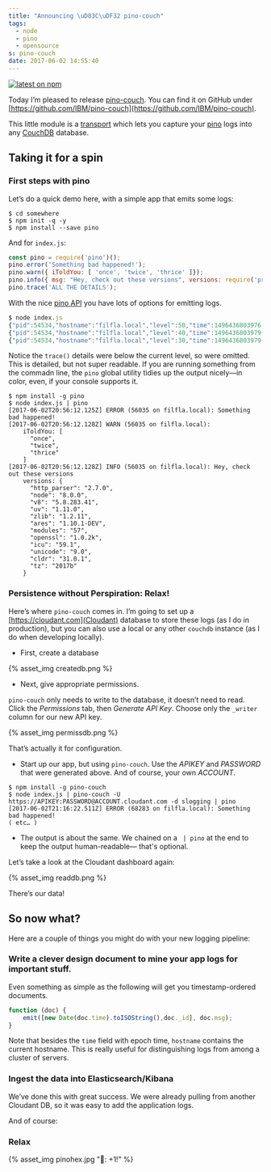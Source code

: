 ```yaml
---
title: "Announcing \uD83C\uDF32 pino-couch"
tags:
  - node
  - pino
  - opensource
s: pino-couch
date: 2017-06-02 14:55:40
---
```




[![latest on npm](https://badge.fury.io/js/pino-couch.svg)](https://www.npmjs.com/package/pino-couch)

Today I’m pleased to release [pino-couch](https://www.npmjs.com/package/pino-couch). You can find it on GitHub under [https://github.com/IBM/pino-couch](https://github.com/IBM/pino-couch).

This little module is a [transport](https://github.com/pinojs/pino/blob/master/docs/transports.md#transports) which lets you capture your [pino](https://github.com/pinojs/pino) logs into any [CouchDB](https://couchdb.apache.org) database.

## Taking it for a spin

### First steps with pino

Let’s do a quick demo here, with a simple app that emits some logs:

```
$ cd somewhere
$ npm init -q -y
$ npm install --save pino
```

And for `index.js`:

```js
const pino = require('pino')();
pino.error('Something bad happened!');
pino.warn({ iToldYou: [ 'once', 'twice', 'thrice' ]});
pino.info({ msg: "Hey, check out these versions", versions: require('process').versions });
pino.trace('ALL THE DETAILS');
```

With the nice [pino API]() you have lots of options for emitting logs.

```js
$ node index.js 
{"pid":54534,"hostname":"filfla.local","level":50,"time":1496436803976,"msg":"Something bad happened!","v":1}
{"pid":54534,"hostname":"filfla.local","level":40,"time":1496436803979,"iToldYou":["once","twice","thrice"],"v":1}
{"pid":54534,"hostname":"filfla.local","level":30,"time":1496436803979,"msg":"Hey, check out these versions","versions":{"http_parser":"2.7.0","node":"8.0.0","v8":"5.8.283.41","uv":"1.11.0","zlib":"1.2.11","ares":"1.10.1-DEV","modules":"57","openssl":"1.0.2k","icu":"59.1","unicode":"9.0","cldr":"31.0.1","tz":"2017b"},"v":1}
```

Notice the `trace()` details were below the current level, so were omitted. 
This is detailed, but not super readable. If you are running something from the commadn line, the `pino` global utility tidies up the output nicely—in color, even, if your console supports it.

```
$ npm install -g pino
$ node index.js | pino
[2017-06-02T20:56:12.125Z] ERROR (56035 on filfla.local): Something bad happened!
[2017-06-02T20:56:12.128Z] WARN (56035 on filfla.local): 
    iToldYou: [
      "once",
      "twice",
      "thrice"
    ]
[2017-06-02T20:56:12.128Z] INFO (56035 on filfla.local): Hey, check out these versions
    versions: {
      "http_parser": "2.7.0",
      "node": "8.0.0",
      "v8": "5.8.283.41",
      "uv": "1.11.0",
      "zlib": "1.2.11",
      "ares": "1.10.1-DEV",
      "modules": "57",
      "openssl": "1.0.2k",
      "icu": "59.1",
      "unicode": "9.0",
      "cldr": "31.0.1",
      "tz": "2017b"
    }
```

### Persistence without Perspiration: Relax!

Here’s where `pino-couch` comes in. I’m going to set up a [https://cloudant.com](Cloudant) database
to store these logs (as I do in production), but you can also use a local or any other `couchdb` instance (as I do when developing locally).

* First, create a database

{% asset_img createdb.png %}

* Next, give appropriate permissions.

`pino-couch` only needs to write to the database, it doesn’t need to read. Click the _Permissions_ tab, then _Generate API Key_.  Choose only the `_writer` column for our new API key.

{% asset_img permissdb.png %}

That’s actually it for configuration.

* Start up our app, but using `pino-couch`.   Use the _APIKEY_ and _PASSWORD_ that were generated above. And of course, your own _ACCOUNT_.

```
$ npm install -g pino-couch
$ node index.js | pino-couch -U https://APIKEY:PASSWORD@ACCOUNT.cloudant.com -d slogging | pino
[2017-06-02T21:16:22.511Z] ERROR (68283 on filfla.local): Something bad happened!
( etc… )
```

* The output is about the same.  We chained on a ` | pino` at the end to keep the output human-readable— that's optional.

Let’s take a look at the Cloudant dashboard again:

{% asset_img readdb.png %}

There’s our data!

## So now what?

Here are a couple of things you might do with your new logging pipeline:

### Write a clever design document to mine your app logs for important stuff.

Even something as simple as the following will get you timestamp-ordered documents.
```js
function (doc) {
    emit([new Date(doc.time).toISOString(),doc._id], doc.msg);
}
```

Note that besides the `time` field with epoch time, `hostname` contains the current hostname. This is really useful for distinguishing logs from among a cluster of servers.

### Ingest the data into Elasticsearch/Kibana

We’ve done this with great success. We were already pulling from another Cloudant DB, so it was easy to add the application logs.

And of course:

### Relax

{% asset_img pinohex.jpg "🌲: +1!" %}
